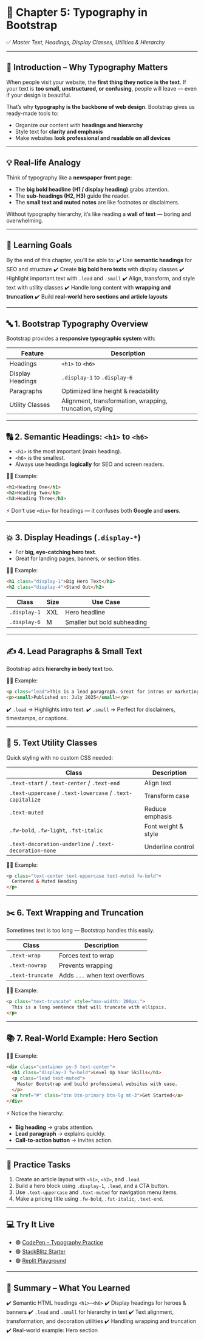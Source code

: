 # 📘 **Chapter 5: Typography in Bootstrap**

✅ *Master Text, Headings, Display Classes, Utilities & Hierarchy*

---

## 📖 **Introduction – Why Typography Matters**

When people visit your website, the **first thing they notice is the text**.
If your text is **too small, unstructured, or confusing**, people will leave — even if your design is beautiful.

That’s why **typography is the backbone of web design**. Bootstrap gives us ready-made tools to:

* Organize our content with **headings and hierarchy**
* Style text for **clarity and emphasis**
* Make websites **look professional and readable on all devices**

---

## 💡 **Real-life Analogy**

Think of typography like a **newspaper front page**:

* The **big bold headline (H1 / display heading)** grabs attention.
* The **sub-headings (H2, H3)** guide the reader.
* The **small text and muted notes** are like footnotes or disclaimers.

Without typography hierarchy, it’s like reading a **wall of text** — boring and overwhelming.

---

## 🎯 **Learning Goals**

By the end of this chapter, you’ll be able to:
✔️ Use **semantic headings** for SEO and structure
✔️ Create **big bold hero texts** with display classes
✔️ Highlight important text with `.lead` and `.small`
✔️ Align, transform, and style text with utility classes
✔️ Handle long content with **wrapping and truncation**
✔️ Build **real-world hero sections and article layouts**

---

## 🔤 **1. Bootstrap Typography Overview**

Bootstrap provides a **responsive typographic system** with:

| Feature          | Description                                              |
| ---------------- | -------------------------------------------------------- |
| Headings         | `<h1>` to `<h6>`                                         |
| Display Headings | `.display-1` to `.display-6`                             |
| Paragraphs       | Optimized line height & readability                      |
| Utility Classes  | Alignment, transformation, wrapping, truncation, styling |

---

## 🔠 **2. Semantic Headings: `<h1>` to `<h6>`**

* `<h1>` is the most important (main heading).
* `<h6>` is the smallest.
* Always use headings **logically** for SEO and screen readers.

👨‍💻 Example:

```html
<h1>Heading One</h1>
<h2>Heading Two</h2>
<h3>Heading Three</h3>
```

⚡ Don’t use `<div>` for headings — it confuses both **Google** and **users**.

---

## 💥 **3. Display Headings (`.display-*`)**

* For **big, eye-catching hero text**.
* Great for landing pages, banners, or section titles.

👨‍💻 Example:

```html
<h1 class="display-1">Big Hero Text</h1>
<h2 class="display-4">Stand Out</h2>
```

| Class        | Size | Use Case                    |
| ------------ | ---- | --------------------------- |
| `.display-1` | XXL  | Hero headline               |
| `.display-6` | M    | Smaller but bold subheading |

---

## ✍️ **4. Lead Paragraphs & Small Text**

Bootstrap adds **hierarchy in body text** too.

👨‍💻 Example:

```html
<p class="lead">This is a lead paragraph. Great for intros or marketing copy.</p>
<p><small>Published on: July 2025</small></p>
```

✔️ `.lead` → Highlights intro text.
✔️ `.small` → Perfect for disclaimers, timestamps, or captions.

---

## 🧰 **5. Text Utility Classes**

Quick styling with no custom CSS needed:

| Class                                                      | Description         |
| ---------------------------------------------------------- | ------------------- |
| `.text-start` / `.text-center` / `.text-end`               | Align text          |
| `.text-uppercase` / `.text-lowercase` / `.text-capitalize` | Transform case      |
| `.text-muted`                                              | Reduce emphasis     |
| `.fw-bold`, `.fw-light`, `.fst-italic`                     | Font weight & style |
| `.text-decoration-underline` / `.text-decoration-none`     | Underline control   |

👨‍💻 Example:

```html
<p class="text-center text-uppercase text-muted fw-bold">
  Centered & Muted Heading
</p>
```

---

## ✂️ **6. Text Wrapping and Truncation**

Sometimes text is too long — Bootstrap handles this easily.

| Class            | Description                    |
| ---------------- | ------------------------------ |
| `.text-wrap`     | Forces text to wrap            |
| `.text-nowrap`   | Prevents wrapping              |
| `.text-truncate` | Adds `...` when text overflows |

👨‍💻 Example:

```html
<p class="text-truncate" style="max-width: 200px;">
  This is a long sentence that will truncate with ellipsis.
</p>
```

---

## 📚 **7. Real-World Example: Hero Section**

👨‍💻 Example:

```html
<div class="container py-5 text-center">
  <h1 class="display-3 fw-bold">Level Up Your Skills</h1>
  <p class="lead text-muted">
    Master Bootstrap and build professional websites with ease.
  </p>
  <a href="#" class="btn btn-primary btn-lg mt-3">Get Started</a>
</div>
```

⚡ Notice the hierarchy:

* **Big heading** → grabs attention.
* **Lead paragraph** → explains quickly.
* **Call-to-action button** → invites action.

---

## 🧠 **Practice Tasks**

1. Create an article layout with `<h1>`, `<h2>`, and `.lead`.
2. Build a hero block using `.display-1`, `.lead`, and a CTA button.
3. Use `.text-uppercase` and `.text-muted` for navigation menu items.
4. Make a pricing title using `.fw-bold`, `.fst-italic`, `.text-end`.

---

## 💻 **Try It Live**

* 🟢 [CodePen – Typography Practice](https://codepen.io/)
* 🟢 [StackBlitz Starter](https://stackblitz.com/)
* 🟢 [Replit Playground](https://replit.com/)

---

## 🎥 **Summary – What You Learned**

✔️ Semantic HTML headings `<h1>`–`<h6>`
✔️ Display headings for heroes & banners
✔️ `.lead` and `.small` for hierarchy in text
✔️ Text alignment, transformation, and decoration utilities
✔️ Handling wrapping and truncation
✔️ Real-world example: Hero section

